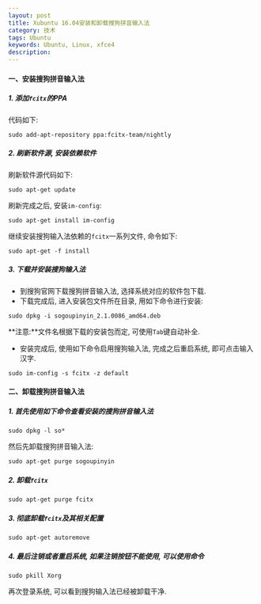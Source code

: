 ```yaml
---
layout: post
title: Xubuntu 16.04安装和卸载搜狗拼音输入法
category: 技术
tags: Ubuntu
keywords: Ubuntu, Linux, xfce4
description: 
---
```



#### **一、安装搜狗拼音输入法**   

##### **1. 添加`fcitx`的PPA**   
代码如下:   

```shell
sudo add-apt-repository ppa:fcitx-team/nightly
```


##### **2. 刷新软件源, 安装依赖软件**
刷新软件源代码如下:    

```shell
sudo apt-get update
```

刷新完成之后, 安装`im-config`:     

```shell
sudo apt-get install im-config
```

继续安装搜狗输入法依赖的`fcitx`一系列文件, 命令如下:    

```shell
sudo apt-get -f install
```

##### **3. 下载并安装搜狗输入法**

- 到搜狗官网下载搜狗拼音输入法, 选择系统对应的软件包下载.   
- 下载完成后, 进入安装包文件所在目录, 用如下命令进行安装:   

```shell
sudo dpkg -i sogoupinyin_2.1.0086_amd64.deb
```

**注意:**文件名根据下载的安装包而定, 可使用`Tab`键自动补全.  

- 安装完成后, 使用如下命令启用搜狗输入法, 完成之后重启系统, 即可点击输入汉字.   

```shell
sudo im-config -s fcitx -z default
```



#### **二、卸载搜狗拼音输入法**  

##### **1. 首先使用如下命令查看安装的搜狗拼音输入法**   

```shell
sudo dpkg -l so*
```

然后先卸载搜狗拼音输入法:   

```shell
sudo apt-get purge sogoupinyin
```

##### **2. 卸载`fcitx`**    

```shell
sudo apt-get purge fcitx
```


##### **3. 彻底卸载`fcitx`及其相关配置**    

```shell
sudo apt-get autoremove
```


##### **4. 最后注销或者重启系统, 如果注销按钮不能使用, 可以使用命令**   

```shell
sudo pkill Xorg
```

再次登录系统, 可以看到搜狗输入法已经被卸载干净.

